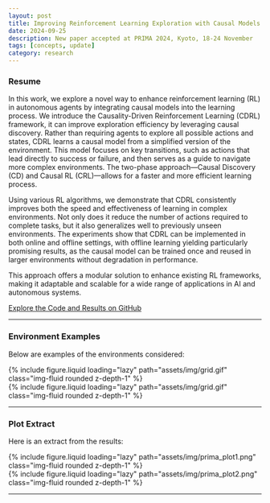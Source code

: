 ```yaml
---
layout: post
title: Improving Reinforcement Learning Exploration with Causal Models
date: 2024-09-25
description: New paper accepted at PRIMA 2024, Kyoto, 18-24 November
tags: [concepts, update]
category: research
---
```


### Resume

In this work, we explore a novel way to enhance reinforcement learning (RL) in autonomous agents by integrating causal
models into the learning process. We introduce the Causality-Driven Reinforcement Learning (CDRL) framework, it can
improve exploration efficiency by leveraging causal discovery. Rather than requiring agents to explore all possible
actions and states, CDRL learns a causal model from a simplified version of the environment. This model focuses
on key transitions, such as actions that lead directly to success or failure, and then serves as a guide to navigate
more complex environments. The two-phase approach—Causal Discovery (CD) and Causal RL (CRL)—allows for a faster
and more efficient learning process.

Using various RL algorithms, we demonstrate that CDRL consistently improves both the speed and effectiveness of
learning in complex environments. Not only does it reduce the number of actions required to complete tasks, but it
also generalizes well to previously unseen environments. The experiments show that CDRL can be implemented in both
online and offline settings, with offline learning yielding particularly promising results, as the causal model
can be trained once and reused in larger environments without degradation in performance.

This approach offers a modular solution to enhance existing RL frameworks, making it adaptable and scalable for
a wide range of applications in AI and autonomous systems.

[Explore the Code and Results on GitHub](https://github.com/Giovannibriglia/AgentGroup_CausalRL)

---

### Environment Examples

Below are examples of the environments considered:

<div class="row mt-3">
    <div class="col-sm mt-3 mt-md-0">
        {% include figure.liquid loading="lazy" path="assets/img/grid.gif" class="img-fluid rounded z-depth-1" %}
    </div>
</div>

<div class="row mt-3">
    <div class="col-sm mt-3 mt-md-0">
        {% include figure.liquid loading="lazy" path="assets/img/grid.gif" class="img-fluid rounded z-depth-1" %}
    </div>
</div>

---

### Plot Extract

Here is an extract from the results:

<div class="row mt-3">
    <div class="col-sm mt-3 mt-md-0">
        {% include figure.liquid loading="lazy" path="assets/img/prima_plot1.png" class="img-fluid rounded z-depth-1" %}
    </div>
</div>

<div class="row mt-3">
    <div class="col-sm mt-3 mt-md-0">
        {% include figure.liquid loading="lazy" path="assets/img/prima_plot2.png" class="img-fluid rounded z-depth-1" %}
    </div>
</div>

---
